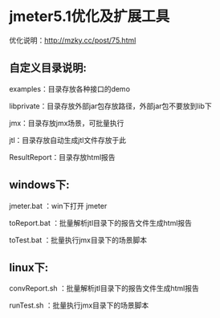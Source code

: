 # jmeter5.1优化及扩展工具

优化说明：http://mzky.cc/post/75.html


## 自定义目录说明:

examples：目录存放各种接口的demo

libprivate：目录存放外部jar包存放路径，外部jar包不要放到lib下

jmx：目录存放jmx场景，可批量执行

jtl：目录存放自动生成jtl文件存放于此

ResultReport：目录存放html报告


## windows下:

jmeter.bat ：win下打开 jmeter

toReport.bat ：批量解析jtl目录下的报告文件生成html报告

toTest.bat ：批量执行jmx目录下的场景脚本


## linux下: 

convReport.sh ：批量解析jtl目录下的报告文件生成html报告

runTest.sh ：批量执行jmx目录下的场景脚本
